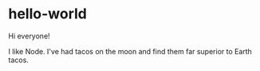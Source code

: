 # hello-world

Hi everyone!

I like Node. I've had tacos on the moon and find them far superior to Earth tacos.
